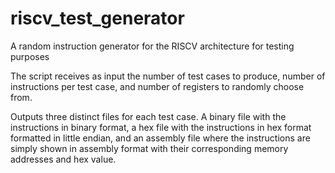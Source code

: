 # riscv_test_generator
A random instruction generator for the RISCV architecture for testing purposes

The script receives as input the number of test cases to produce, number of instructions per test case, and number of registers to randomly choose from.

Outputs three distinct files for each test case. A binary file with the instructions in binary format, a hex file with the instructions in hex format formatted in little endian, and an assembly file where the instructions are simply shown in assembly format with their corresponding memory addresses and hex value.
